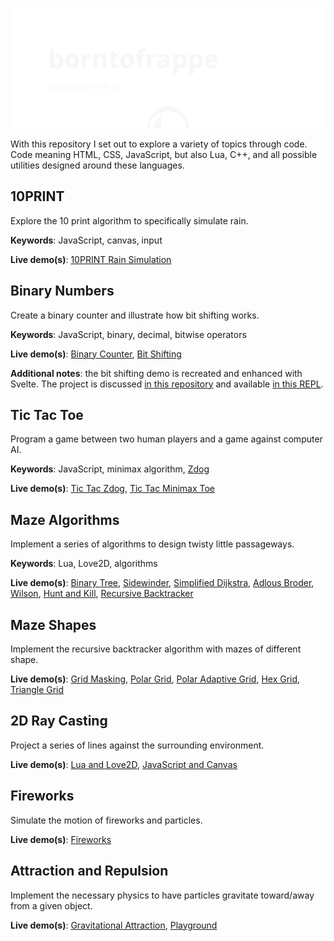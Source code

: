 ![github.com/borntofrappe/code](https://github.com/borntofrappe/code/blob/master/banner.svg)

With this repository I set out to explore a variety of topics through code. Code meaning HTML, CSS, JavaScript, but also Lua, C++, and all possible utilities designed around these languages.

## 10PRINT

Explore the 10 print algorithm to specifically simulate rain.

**Keywords**: JavaScript, canvas, input

**Live demo(s)**: [10PRINT Rain Simulation](https://codepen.io/borntofrappe/pen/OJXNgeg)

## Binary Numbers

Create a binary counter and illustrate how bit shifting works.

**Keywords**: JavaScript, binary, decimal, bitwise operators

**Live demo(s)**: [Binary Counter](https://codepen.io/borntofrappe/pen/jOrvzKx), [Bit Shifting](https://codepen.io/borntofrappe/pen/GRqXxBW)

**Additional notes**: the bit shifting demo is recreated and enhanced with Svelte. The project is discussed [in this repository](https://github.com/borntofrappe/svelte-tutorial/tree/master/Bit%20Shifting) and available [in this REPL](https://svelte.dev/repl/a3bd24b328ce4f318b7b045381faf6a4).

## Tic Tac Toe

Program a game between two human players and a game against computer AI.

**Keywords**: JavaScript, minimax algorithm, [Zdog](https://zzz.dog/)

**Live demo(s)**: [Tic Tac Zdog](https://codepen.io/borntofrappe/pen/wvWEmOy), [Tic Tac Minimax Toe](https://codepen.io/borntofrappe/pen/RwRYMOp)

## Maze Algorithms

Implement a series of algorithms to design twisty little passageways.

**Keywords**: Lua, Love2D, algorithms

**Live demo(s)**: [Binary Tree](https://repl.it/@borntofrappe/maze-binary-tree), [Sidewinder](https://repl.it/@borntofrappe/maze-sidewinder), [Simplified Dijkstra](https://repl.it/@borntofrappe/maze-simplified-dijkstra), [Adlous Broder](https://repl.it/@borntofrappe/maze-aldous-broder), [Wilson](https://repl.it/@borntofrappe/maze-wilson), [Hunt and Kill](https://repl.it/@borntofrappe/maze-hunt-and-kill), [Recursive Backtracker](https://repl.it/@borntofrappe/maze-recursive-backtracker)

## Maze Shapes

Implement the recursive backtracker algorithm with mazes of different shape.

**Live demo(s)**: [Grid Masking](https://repl.it/@borntofrappe/maze-grid-masking), [Polar Grid](https://repl.it/@borntofrappe/maze-polar-grid), [Polar Adaptive Grid](https://repl.it/@borntofrappe/maze-polar-adaptive-grid), [Hex Grid](https://repl.it/@borntofrappe/maze-hex-grid), [Triangle Grid](https://repl.it/@borntofrappe/maze-triangle-grid)

## 2D Ray Casting

Project a series of lines against the surrounding environment.

**Live demo(s)**: [Lua and Love2D](https://repl.it/@borntofrappe/2D-Ray-Casting), [JavaScript and Canvas](https://codepen.io/borntofrappe/pen/rNMpPNj)

## Fireworks

Simulate the motion of fireworks and particles.

**Live demo(s)**: [Fireworks](https://repl.it/@borntofrappe/Fireworks)

## Attraction and Repulsion

Implement the necessary physics to have particles gravitate toward/away from a given object.

**Live demo(s)**: [Gravitational Attraction](https://repl.it/@borntofrappe/Gravitational-Attraction), [Playground](https://repl.it/@borntofrappe/Gravitational-Playground)
